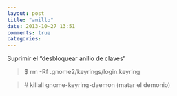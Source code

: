```yaml
---
layout: post
title: "anillo"
date: 2013-10-27 13:51
comments: true
categories: 
---
```

Suprimir el “desbloquear anillo de claves”

>$ rm -Rf .gnome2/keyrings/login.keyring

>\# killall gnome-keyring-daemon  (matar el demonio)

